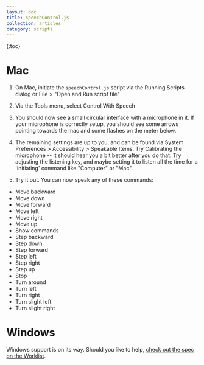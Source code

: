 ```yaml
---
layout: doc
title: speechControl.js
collection: articles
category: scripts
---
```


{:toc}

# Mac

1. On Mac, initiate the `speechControl.js` script via the Running Scripts dialog or File > "Open and Run script file"

2. Via the Tools menu, select Control With Speech

3. You should now see a small circular interface with a microphone in it. If your microphone is correctly setup, you should see some arrows pointing towards the mac and some flashes on the meter below.

4. The remaining settings are up to you, and can be found via System Preferences > Accessibility > Speakable Items. Try Calibrating the microphone -- it should hear you a bit better after you do that. Try adjusting the listening key, and maybe setting it to listen all the time for a 'initiating' command like "Computer" or "Mac".

5. Try it out. You can now speak any of these commands:

* Move backward
* Move down
* Move forward
* Move left
* Move right
* Move up
* Show commands
* Step backward
* Step down
* Step forward
* Step left
* Step right
* Step up
* Stop
* Turn around
* Turn left
* Turn right
* Turn slight left
* Turn slight right


# Windows

Windows support is on its way. Should you like to help, [check out the spec on the Worklist](https://worklist.net/19976).
